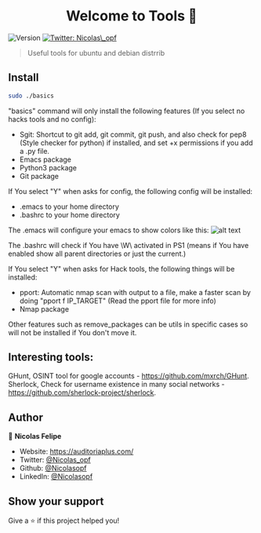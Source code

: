 <h1 align="center">Welcome to Tools 👋</h1>
<p>
  <img alt="Version" src="https://img.shields.io/badge/version-1.0-blue.svg?cacheSeconds=2592000" />
  <a href="https://twitter.com/Nicolas_opf" target="_blank">
    <img alt="Twitter: Nicolas\_opf" src="https://img.shields.io/twitter/follow/Nicolas_opf.svg?style=social" />
  </a>
</p>

> Useful tools for ubuntu and debian distrrib

## Install

```sh
sudo ./basics
```
"basics" command will only install the following features (If you select no hacks tools and no config):

* Sgit: Shortcut to git add, git commit, git push, and also check for pep8 (Style checker for python) if installed, and set +x permissions if you add a .py file.
* Emacs package
* Python3 package
* Git package


If You select "Y" when asks for config, the following config will be installed:

* .emacs to your home directory
* .bashrc to your home directory

The .emacs will configure your emacs to show colors like this:
![alt text](https://user-images.githubusercontent.com/69660332/102292174-a5e2d680-3f12-11eb-8993-84bae67f2d9f.png)

The .bashrc will check if You have \W\ activated in PS1 (means if You have enabled show all parent directories or just the current.)


If You select "Y" when asks for Hack tools, the following things will be installed:

* pport: Automatic nmap scan with output to a file, make a faster scan by doing "pport f IP_TARGET" (Read the pport file for more info)
* Nmap package


Other features such as remove_packages can be utils in specific cases so will not be installed if You don't move it.

## Interesting tools:
GHunt, OSINT tool for google accounts - https://github.com/mxrch/GHunt.
Sherlock, Check for username existence in many social networks - https://github.com/sherlock-project/sherlock.

## Author

👤 **Nicolas Felipe**

* Website: https://auditoriaplus.com/
* Twitter: [@Nicolas\_opf](https://twitter.com/Nicolas\_opf)
* Github: [@Nicolasopf](https://github.com/Nicolasopf)
* LinkedIn: [@Nicolasopf](https://linkedin.com/in/Nicolasopf)

## Show your support

Give a ⭐️ if this project helped you!

